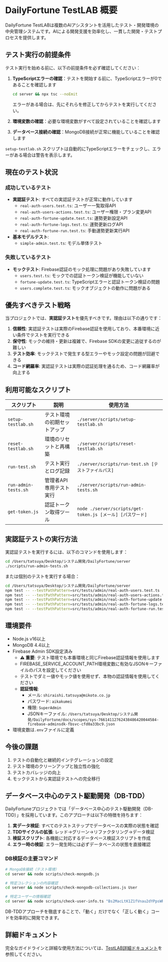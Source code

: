 # DailyFortune TestLAB 概要

DailyFortune TestLABは複数のAIアシスタントを活用したテスト・開発環境の中央管理システムです。AIによる開発支援を効率化し、一貫した開発・テストプロセスを提供します。

## テスト実行の前提条件

テスト実行を始める前に、以下の前提条件を必ず確認してください：

1. **TypeScriptエラーの確認**：テストを開始する前に、TypeScriptエラーが0であることを確認します
   ```bash
   cd server && npx tsc --noEmit
   ```
   エラーがある場合は、先にそれらを修正してからテストを実行してください。

2. **環境変数の確認**：必要な環境変数がすべて設定されていることを確認します
3. **データベース接続の確認**：MongoDB接続が正常に機能していることを確認します

`setup-testlab.sh` スクリプトは自動的にTypeScriptエラーをチェックし、エラーがある場合は警告を表示します。

## 現在のテスト状況

### 成功しているテスト
- **実認証テスト**: すべての実認証テストが正常に動作しています
  - `real-auth-users.test.ts`: ユーザー一覧取得API
  - `real-auth-users-actions.test.ts`: ユーザー権限・プラン変更API
  - `real-auth-fortune-update.test.ts`: 運勢更新設定API
  - `real-auth-fortune-logs.test.ts`: 運勢更新ログAPI
  - `real-auth-fortune-run.test.ts`: 手動運勢更新実行API
- **基本モデルテスト**: 
  - `simple-admin.test.ts`: モデル単体テスト

### 失敗しているテスト
- **モックテスト**: Firebase認証のモック処理に問題があり失敗しています
  - `users.test.ts`: モックでの認証トークン検証が機能していない
  - `fortune-update.test.ts`: TypeScriptエラーと認証トークン検証の問題
  - `users.complete.test.ts`: モックオブジェクトの動作に問題がある
  
## 優先すべきテスト戦略

当プロジェクトでは、**実認証テスト**を優先すべきです。理由は以下の通りです：

1. **信頼性**: 実認証テストは実際のFirebase認証を使用しており、本番環境に近い条件でテストを実行できる
2. **保守性**: モックの維持・更新は複雑で、Firebase SDKの変更に追従するのが難しい
3. **テスト効率**: モックテストで発生する型エラーやモック設定の問題が回避できる
4. **コード網羅率**: 実認証テストは実際の認証処理を通るため、コード網羅率が向上する

## 利用可能なスクリプト

| スクリプト | 説明 | 使用方法 |
|----------|------|---------|
| `setup-testlab.sh` | テスト環境の初期セットアップ | `./server/scripts/setup-testlab.sh` |
| `reset-testlab.sh` | 環境のリセットと再構築 | `./server/scripts/reset-testlab.sh` |
| `run-test.sh` | テスト実行とログ記録 | `./server/scripts/run-test.sh [テストファイルパス]` |
| `run-admin-tests.sh` | 管理者API専用テスト実行 | `./server/scripts/run-admin-tests.sh` |
| `get-token.js` | 認証トークン取得ツール | `node ./server/scripts/get-token.js [メール] [パスワード]` |

## 実認証テストの実行方法

実認証テストを実行するには、以下のコマンドを使用します：

```bash
cd /Users/tatsuya/Desktop/システム開発/DailyFortune/server
./scripts/run-admin-tests.sh
```

または個別のテストを実行する場合：

```bash
cd /Users/tatsuya/Desktop/システム開発/DailyFortune/server
npm test -- --testPathPattern=src/tests/admin/real-auth-users.test.ts
npm test -- --testPathPattern=src/tests/admin/real-auth-users-actions.test.ts
npm test -- --testPathPattern=src/tests/admin/real-auth-fortune-update.test.ts
npm test -- --testPathPattern=src/tests/admin/real-auth-fortune-logs.test.ts
npm test -- --testPathPattern=src/tests/admin/real-auth-fortune-run.test.ts
```

## 環境要件

- Node.js v16以上
- MongoDB 4.4以上
- Firebase Admin SDK設定済み
  - **⚠️ 重要**: テスト環境でも本番環境と同じFirebase認証情報を使用します
  - FIREBASE_SERVICE_ACCOUNT_PATH環境変数に有効なJSONキーファイルのパスを設定してください
  - テストでダミー値やモック値を使用せず、本物の認証情報を使用してください
  - **認証情報**: 
    - メール: `shiraishi.tatsuya@mikoto.co.jp`
    - パスワード: `aikakumei`
    - 権限: `SuperAdmin`
    - JSONキーファイル: `/Users/tatsuya/Desktop/システム開発/DailyFortune/docs/scopes/sys-76614112762438486420044584-firebase-adminsdk-fbsvc-cfd0a33bc9.json`
- 環境変数は`.env`ファイルに定義

## 今後の課題

1. テストの自動化と継続的インテグレーションの設定
2. テスト環境のクリーンアップと独立性の強化
3. テストカバレッジの向上
4. モックテストから実認証テストへの完全移行

## データベース中心のテスト駆動開発（DB-TDD）

DailyFortuneプロジェクトでは「データベース中心のテスト駆動開発（DB-TDD）」を採用しています。このアプローチは以下の特徴を持ちます：

1. **実データ検証**: すべてのテストステップでデータベースの実際の状態を確認
2. **TDDサイクルの拡張**: レッド→グリーン→リファクタリング→データ検証
3. **検証スクリプト**: 各機能に対応するデータベース検証スクリプトを作成
4. **エラー時の検証**: エラー発生時には必ずデータベースの状態を直接確認

### DB検証の主要コマンド

```bash
# MongoDB接続（テスト環境）
cd server && node scripts/check-mongodb.js

# 特定コレクションの内容確認
cd server && node scripts/check-mongodb-collections.js User

# 特定ユーザーの情報確認
cd server && node scripts/check-user-info.ts "Bs2MacLtK1Z1fVnau2dYPpsWRpa2"
```

DB-TDDアプローチを徹底することで、「動く」だけでなく「正しく動く」コードを効率的に開発できます。

## 詳細ドキュメント

完全なガイドラインと詳細な使用方法については、[TestLAB詳細ドキュメント](./testlab.md)を参照してください。